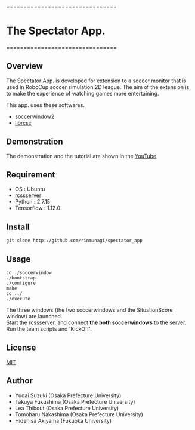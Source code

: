 ================================

#  __The Spectator App.__

================================

## Overview  
The Spectator App. is developed for extension to a soccer monitor that is used in RoboCup soccer simulation 2D league. 
The aim of the extension is to make the experience of watching games more entertaining. 

This app. uses these softwares.  
- [soccerwindow2](https://ja.osdn.net/projects/rctools/downloads/68532/soccerwindow2-5.1.1.tar.gz/)  
- [librcsc](https://ja.osdn.net/projects/rctools/downloads/51941/librcsc-4.1.0.tar.gz/)  

## Demonstration
The demonstration and the tutorial are shown in the [YouTube](https://youtu.be/XFsRj6JVx_E).

## Requirement
- OS : Ubuntu  
- [rcssserver](https://github.com/rcsoccersim/rcssserver)  
- Python : 2.7.15  
- Tensorflow : 1.12.0  

## Install
```
git clone http://github.com/rinmunagi/spectator_app
```

## Usage
```
cd ./soccerwindow  
./bootstrap  
./configure 
make  
cd ../  
./execute  
```
The three windows (the two soccerwindows and the SituationScore window) are launched.  
Start the rcssserver, and connect **the both soccerwindows** to the server.  
Run the team scripts and 'KickOff'.  

## License
[MIT](https://github.com/rinmunagi/spectator_app/blob/master/LICENSE)


## Author
- Yudai Suzuki (Osaka Prefecture University)  
- Takuya Fukushima (Osaka Prefecture University)  
- Lea Thibout (Osaka Prefecture University)  
- Tomoharu Nakashima (Osaka Prefecture University)  
- Hidehisa Akiyama (Fukuoka University)  

